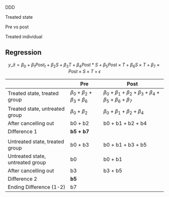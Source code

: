 ---
---

DDD

Treated state

Pre vs post

Treated individual

## Regression

$$ y\_{it} = \beta_0 + \beta_1 Post_t + \beta_2 S + \beta_3 T + \beta_4Post * S + \beta_5 Post \times T + \beta_6S \times T + \beta_7 \times Post \times S \times T + \epsilon$$

||Pre|Post|
|--|---|----|
|Treated state, treated group|$\beta_0 + \beta_2 + \beta_3 + \beta_6$|$\beta_0 + \beta_1 + \beta_2 + \beta_3 + \beta_4 + \beta_5 + \beta_6 + \beta_7$|
|Treated state, untreated group|$\beta_0 + \beta_2$|$\beta_0 + \beta_1 + \beta_2 + \beta_4$|
|After cancelling out|b0 + b2|b0 + b1 + b2 + b4|
|Difference 1|**b5 + b7**||
||||
|Untreated state, treated group|b0 + b3|b0 + b1 + b3 + b5|
|Untreated state, untreated group|b0|b0 + b1|
|After cancelling out|b3|b3 + b5|
|Difference 2|**b5**||
|Ending Difference (1-2)|b7||
